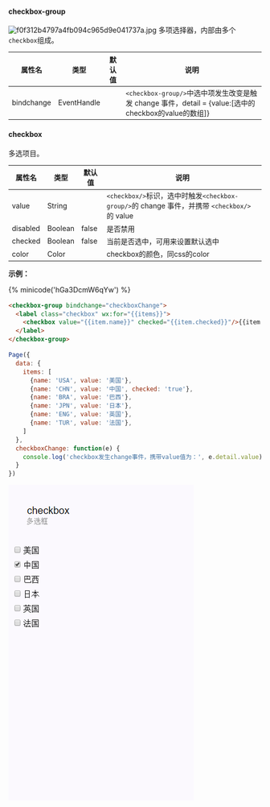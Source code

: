 #### checkbox-group
![f0f312b4797a4fb094c965d9e041737a.jpg](./image/0ab1fff804fd3.jpg)
多项选择器，内部由多个`checkbox`组成。

| 属性名        | 类型          | 默认值  | 说明                                       |
| ---------- | ----------- | ---- | ---------------------------------------- |
| bindchange | EventHandle |      | `<checkbox-group/>`中选中项发生改变是触发 change 事件，detail = {value:[选中的checkbox的value的数组]} |

#### checkbox

多选项目。

| 属性名      | 类型      | 默认值   | 说明                                       |
| -------- | ------- | ----- | ---------------------------------------- |
| value    | String  |       | `<checkbox/>`标识，选中时触发`<checkbox-group/>`的 change 事件，并携带 `<checkbox/>` 的 value |
| disabled | Boolean | false | 是否禁用                                     |
| checked  | Boolean | false | 当前是否选中，可用来设置默认选中                         |
| color    | Color   |       | checkbox的颜色，同css的color |

**示例：**

{% minicode('hGa3DcmW6qYw') %}

```html
<checkbox-group bindchange="checkboxChange">
  <label class="checkbox" wx:for="{{items}}">
    <checkbox value="{{item.name}}" checked="{{item.checked}}"/>{{item.value}}
  </label>
</checkbox-group>
```

```js
Page({
  data: {
    items: [
      {name: 'USA', value: '美国'},
      {name: 'CHN', value: '中国', checked: 'true'},
      {name: 'BRA', value: '巴西'},
      {name: 'JPN', value: '日本'},
      {name: 'ENG', value: '英国'},
      {name: 'TUR', value: '法国'},
    ]
  },
  checkboxChange: function(e) {
    console.log('checkbox发生change事件，携带value值为：', e.detail.value)
  }
})
```
![checkbox](../image/pic/checkbox.png)
